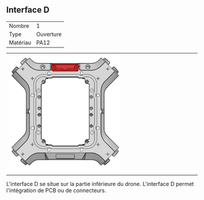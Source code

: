 ## Interface D

<table class="specification">
<tr>
        <td>Nombre</td><td>1</td>
    </tr><tr>
        <td>Type</td><td>Ouverture</td>
    </tr><tr>
        <td>Matériau</td><td>PA12</td>
    </tr>
</table>


<table class="interface">
    <tr>
        <td><img style="text-align: center;" src="../../gitbook/images/INTERFACE/general/DESSOUS-INTD.png" width="60%" ></td>
    </tr>
</table>

L'interface D se situe sur la partie inférieure du drone. L'interface D permet l'intégration de PCB ou de connecteurs.